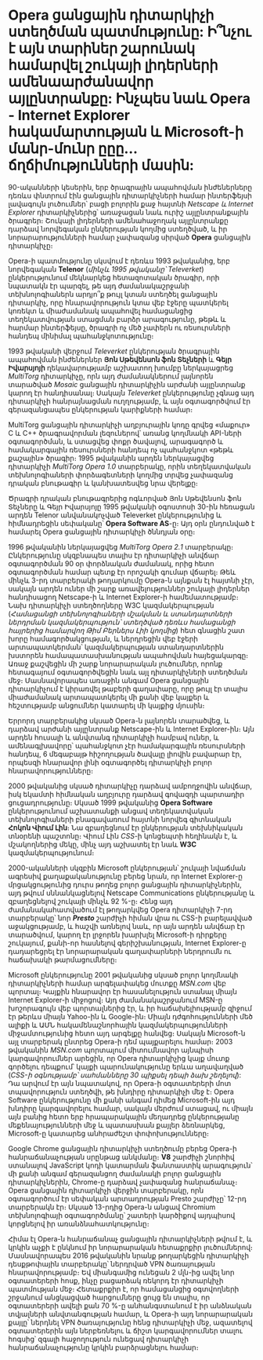 # Opera ցանցային դիտարկիչի ստեղծման պատմությունը: Ի՞նչու է այն տարիներ շարունակ համարվել շուկայի լիդերների ամենաարժանավոր այլընտրանքը: Ինչպես նաև Opera - Internet Explorer հակամարտության և Microsoft-ի մանր-մունր ըըը․․․ ճղճիմությունների մասին:

90-ականների կեսերին, երբ ծրագրային ապահովման ինժեներները դեռևս փնտրում էին ցանցային դիտարկիչների համար ինտերֆեյսի լավագույն լուծումներ՝ բացի բոլորին քաջ հայտնի _Netscape և Internet Explorer_ դիտարկիչներից՝ առաջացան նաև ուրիշ այլընտրանքային ծրագրեր։ Շուկայի լիդերների ամենահաջողակ այլընտրանքը դարձավ նորվեգական ընկերության կողմից ստեղծված, և իր նորարարությունների համար չափազանց սիրված **Opera** ցանցային դիտարկիչը։

Opera-ի պատմությունը սկսվում է դեռևս 1993 թվականից, երբ նորվեգական **Telenor** (_մինչև 1995 թվականը՝ Televerket_) ընկերությունում մեկնարկեց հետազոտական ծրագիր, որի նպատակն էր պարզել, թե այդ ժամանակաշրջանի տեխնոլոգիաներն արդյո՞ք թույլ կտան ստեղծել ցանցային դիտարկիչ, որը հնարավորություն կտա վեբ էջերը պատկերել կոռեկտ և միաժամանակ ապահովել համացանցից տեղեկատվության ստացման բարձր արագությունը, թեթև և հարմար ինտերֆեյսը, ծրագրի ոչ մեծ չափերն ու ռեսուրսների հանդեպ մինիմալ պահանջկոտությունը։

1993 թվականի վերջում _Televerket_ ընկերության ծրագրային ապահովման ինժեներներ **Յոն Սթեվենսոն ֆոն Տեչների** և **Գեյր Իվարսյոյի** ղեկավարությամբ աշխատող խումբը ներկայացրեց _MultiTorg_ դիտարկիչը, որն այդ ժամանակներում լայնորեն տարածված _Mosaic_ ցանցային դիտարկիչին արժանի այլընտրանք կարող էր հանդիսանալ։ Սակայն _Televerket_ ընկերությունը չգնաց այդ դիտարկիչի հանրայնացման ուղղությամբ, և այն օգտագործվում էր գերազանցապես ընկերության կարիքների համար։

MultiTorg ցանցային դիտարկիչի աղբյուրային կոդը գրվեց «մաքուր» C և C++ ծրագրավորման լեզուներով՝ առանց կողմնակի API-ների օգտագործման, և ստացվեց փոքր ծավալով, արագագործ և համակարգային ռեսուրսների հանդեպ ոչ պահանջկոտ «թեթև քաշային» ծրագիր։ 1995 թվականին արդեն ներկայացվեց դիտարկիչի _MultiTorg Opera 1.0_ տարբերակը, որին տեղեկատվական տեխնոլոգիաների փորձագետների կողմից տրվեց չափազանց դրական բնութագիր և կանխատեսվեց նրա վերելքը։

Ծրագրի դրական բնութագրերից ոգևորված Յոն Սթեվենսոն ֆոն Տեչները և Գեյր Իվարսյոյը 1995 թվականի օգոստոսի 30-ին հեռացան արդեն Telenor անվանակոչված Televerket ընկերությունից և հիմնադրեցին սեփականը՝ **Opera Software AS**-ը։ Այդ օրն ընդունված է համարել Opera ցանցային դիտարկիչի ծննդյան օրը։

1996 թվականին ներկայացվեց _MultiTorg Opera 2․1_ տարբերակը։ Ընկերությունը սկզբնապես տալիս էր դիտարկիչի անվճար օգտագործման 90 օր փորձնական ժամանակ, որից հետո օգտագործման համար պետք էր որոշակի գումար վճարել։ Թեև մինչև 3-րդ տարբերակի թողարկումը Opera-ն այնքան էլ հայտնի չէր, սակայն արդեն ուներ մի շարք առավելություններ շուկայի լիդերներ հանդիսացող Netscape-ի և Internet Explorer-ի համեմատությամբ։ Նախ դիտարկիչի ստեղծողները W3C կազմակերպության (_Համացանցի տեխնոլոգիաների մշակման և ստանդարտների ներդրման կազմակերպություն՝ ստեղծված դեռևս համացանցի հայրերից համարվող Թիմ Բերներս Լիի կողմից_) հետ գնացին շատ խորը համագործակցության, և ներդրեցին վեբ էջերի արտապատկերման՝ կազմակերպության ստանդարտներին խստորեն համապատասխանության ապահովման հայեցակարգը։ Առաջ քաշվեցին մի շարք նորարարական լուծումներ, որոնք հետագայում օգտագործվեցին նաև այլ դիտարկիչների ստեղծման մեջ։ Մասնավորապես առաջին անգամ Opera ցանցային դիտարկիչում է կիրառվել թաբերի գաղափարը, որը թույլ էր տալիս միաժամանակ արտապատկերել մի քանի վեբ կայքեր և հեշտությամբ անցումներ կատարել մի կայքից մյուսին։

Երրորդ տարբերակից սկսած Opera-ն լայնորեն տարածվեց, և դարձավ արժանի այլընտրանք Netscape-ին և Internet Explorer-ին։ Այն արդեն հուսալի և անվտանգ դիտարկիչի համբավ ուներ, և ամենագլխավորը՝ պահանջկոտ չէր համակարգային ռեսուրսների հանդեպ, 6 մեգաբայթ հիշողության ծավալը լիովին բավարար էր, որպեսզի հնարավոր լինի օգտագործել դիտարկիչի բոլոր հնարավորությունները։

2000 թվականից սկսած դիտարկիչը դարձավ ամբողջովին անվճար, իսկ եկամտի հիմնական աղբյուրը դարձավ գովազդի պարտադիր ցուցադրությունը։ Սկսած 1999 թվականից **Opera Software** ընկերությունում աշխատանքի անցավ տեղեկատվական տեխնոլոգիաների բնագավառում հայտնի նորվեգ գիտնական **Հոկոն Վիում Լին**։ Նա զբաղեցնում էր ընկերության տեխնիկական տնօրենի պաշտոնը։ Վիում Լին _CSS_-ի կոնցեպտի հեղինակն է, և մշակողներից մեկը, մինչ այդ աշխատել էր նաև **W3C** կազմակերպությունում։

2000-ականների սկզբին Microsoft ընկերության՝ շուկայի նվաճման ագրեսիվ քաղաքականությունը բերեց նրան, որ Internet Explorer-ը մրցակցությունից դուրս թողեց բոլոր ցանցային դիտարկիչներին, այդ թվում սննանկացնելով Netscape Communications ընկերությանը և զբաղեցնելով շուկայի մինչև 92 %-ը։ Հենց այդ ժամանակահատվածում էլ թողարկվեց Opera դիտարկիչի 7-րդ տարբերակը՝ նոր **_Presto_** շարժիչի հիման վրա ու CSS-ի բարելավված աջակցությամբ, և հաշվի առնելով նաև, որ այն արդեն անվճար էր տարածվում, կարող էր լրջորեն խարխլել Microsoft-ի դիրքերը շուկայում, քանի-որ հասնելով գերիշխանության, Internet Explorer-ը դադարեցրել էր նորարարական գաղափարների ներդրումն ու հաճախակի թարմացումները։

Microsoft ընկերությունը 2001 թվականից սկսած բոլոր կողմնակի դիտարկիչների համար արգելափակեց մուտքը _MSN.com_ վեբ պորտալ։ Կայքին հնարավոր էր հասանելություն ստանալ միայն Internet Explorer-ի միջոցով։ Այդ ժամանակաշրջանում MSN-ը խոշորագույն վեբ պորտալներից էր, և իր հաճախելիությամբ զիջում էր թերևս միայն Yahoo-ին և Google-ին։ Միայն դժգոհությունների մեծ ալիքի և ԱՄՆ հակամենաշնորհային կազմակերպությունների միջամտությունից հետո այդ արգելքը հանվեց։ Սակայն Microsoft-ն այլ տարբերակ ընտրեց Opera-ի դեմ պայքարելու համար։ 2003 թվականին _MSN.com_ պորտալում միտումնավոր այնպիսի կարգավորումներ արեցին, որ Opera դիտարկիչից կայք մուտք գործելու դեպքում՝ կայքի պարունակությունը երևա աղավաղված (_CSS-ի օգնությամբ՝ սահմանները 30 պիքսել դեպի ձախ շեղելով_): Դա արվում էր այն նպատակով, որ Opera-ի օգտատերերի մոտ տպավորություն ստեղծվի, թե խնդիրը դիտարկիչի մեջ է։ Opera Software ընկերությունը մի քանի անգամ դիմեց Microsoft-ին այդ խնդիրը կարգավորելու համար, սակայն մերժում ստացավ, ու միայն այն բանից հետո երբ հրապարակային մեղադրեց ընկերությանը մեքենայությունների մեջ և պատասխան քայլեր ձեռնարկեց, Microsoft-ը կատարեց անհրաժեշտ փոփոխությունները։

Google Chrome ցանցային դիտարկիչի ստեղծումը բերեց Opera-ի հանրաճանաչության սրընթաց անկմանը։ **V8** շարժիչի շնորհիվ ստանալով JavaScript կոդի կատարման ֆանտաստիկ արագություն՝ մի քանի անգամ գերազանցող ժամանակի բոլոր ցանցային դիտարկիչներին, Chrome-ը դարձավ չափազանց հանրաճանաչ։ Opera ցանցային դիտարկիչի վերջին տարբերակը, որն օգտագործում էր սեփական արտադրության Presto շարժիչը՝ 12-րդ տարբերակն էր։ Սկսած 13-րդից Opera-ն անցավ Chromium տեխնոլոգիայի օգտագործմանը՝ շատերի կարծիքով այդպիսով կորցնելով իր առանձնահատկությունը։

Հիմա էլ Opera-ն հանրաճանաչ ցանցային դիտարկիչների թվում է, և կրկին աչքի է ընկնում իր նորարարական հետաքրքիր լուծումներով։ Մասնավորապես 2016 թվականին նրանք թողարկեցին դիտարկիչի դեսքթոփային տարբերակը՝ ներդրված VPN ծառայության հնարավորությամբ։ Եվ միանգամից ունեցան 2 մլն-ից ավել նոր օգտատերերի հոսք, ինչը բացարձակ ռեկորդ էր դիտարկիչի պատմության մեջ։ Հետաքրքիր է, որ համացանցից օգտվողների շրջանում անցկացված հարցումները ցույց են տալիս, որ օգտատերերի ավելի քան 70 %-ը անհանգստանում է իր անձնական տվյալների անվտանգության համար, և Opera-ի այդ նորարարական քայլը՝ ներդնել VPN ծառայությունը հենց դիտարկիչի մեջ, ազատելով օգտատերերին այն ներբեռնելու և ճիշտ կարգավորումներ տալու հոգսից՝ զգալի հաջողություն ունեցավ դիտարկիչի հանրաճանաչությունը կրկին բարձրացնելու համար։
